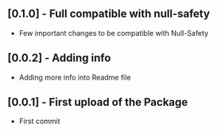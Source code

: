 ## [0.1.0] - Full compatible with null-safety
* Few important changes to be compatible with Null-Safety

## [0.0.2] - Adding info
* Adding more info into Readme file
 
## [0.0.1] - First upload of the Package
* First commit
